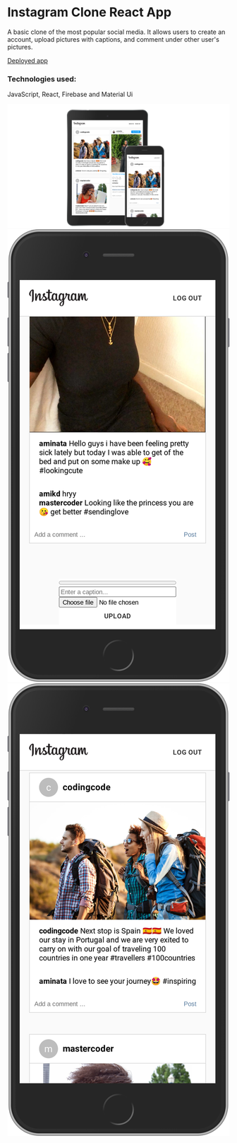 <h1>Instagram Clone React App</h1>
<p>A basic clone of the most popular social media. It allows users to create an account, upload pictures with captions, and comment under other user's pictures.</p>
<p><a href="https://instagram-clone-react-6703c.firebaseapp.com/" target="_blank">Deployed app</a></p>
<h3>Technologies used:</h3>
<p>JavaScript, React, Firebase and Material Ui</p>
<img src="instagram-clone/src/img/demo-image-01.png" alt="">
<img src="instagram-clone/src/img/ig-clone-iphone2.png" alt="">
<img src="instagram-clone/src/img/ig-clone-iphone.png" alt="">

